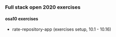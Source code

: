 ### Full stack open 2020 exercises

#### osa10 exercises

* rate-repository-app    (exercises setup, 10.1 - 10.16)